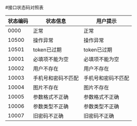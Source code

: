 #接口状态码对照表

| 状态编码 | 状态信息 | 用户提示 |
| -- | -- | -- |
| 0000 | 正常 | 正常 |
| 10500 | 操作异常 | 操作异常 |
| 10501 | token已过期 | token已过期 |
| 10001 | 必填项不能为空 | 必填项不能为空 |
| 10002 | 用户不存在 | 用户不存在 |
| 10003 | 手机号和密码不匹配 | 手机号和密码不匹配 |
| 10004 | 图片不存在 | 图片不存在 |
| 10005 | 参数格式不正确 | 参数格式不正确 |
| 10006 | 参数类型不正确 | 参数类型不正确 |
| 10007 | 旧密码不正确 | 旧密码不正确 |
